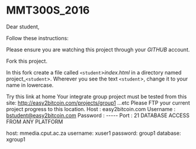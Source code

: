 # MMT300S_2016

Dear student,

Follow these instructions:

Please ensure you are watching this project through your _GITHUB_  account.

Fork this project.

In this fork create a file called `<student`>_index.html_ in a directory named project_`<student`>.
Wherever you see the text `<student`>, change it to your name in lowercase.



Try this link at home 
Your integrate group project must be tested from this site: http://easy2bitcoin.com/projects/group1 ...etc Please FTP your current project progress to this location. 
Host : easy2bitcoin.com 
Username : bstudent@easy2bitcoin.com 
Password : ----- 
Port : 21
DATABASE ACCESS FROM ANY PLATFORM

host: mmedia.cput.ac.za
username: xuser1
password: group1
database: xgroup1
